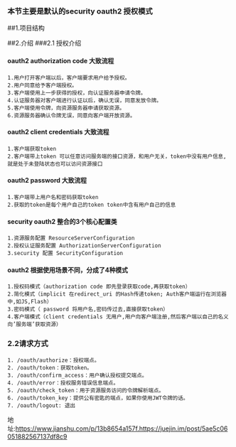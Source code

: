  ### 本节主要是默认的security oauth2  授权模式
 
##1.项目结构


##2.介绍
###2.1 授权介绍
#### oauth2 authorization code 大致流程
    1.用户打开客户端以后，客户端要求用户给予授权。
    2.用户同意给予客户端授权。
    3.客户端使用上一步获得的授权，向认证服务器申请令牌。
    4.认证服务器对客户端进行认证以后，确认无误，同意发放令牌。
    5.客户端使用令牌，向资源服务器申请获取资源。
    6.资源服务器确认令牌无误，同意向客户端开放资源。
#### oauth2 client credentials 大致流程
    1.客户端获取token
    2.客户端带上token 可以任意访问服务端的接口资源，和用户无关，token中没有用户信息,就是处于未登陆状态也可以访问资源接口
#### oauth2 password 大致流程
    1.客户端带上用户名和密码获取token
    2.获取的token是每个用户自己的token token中含有用户自己的信息
#### security oauth2 整合的3个核心配置类
    1.资源服务配置 ResourceServerConfiguration
    2.授权认证服务配置 AuthorizationServerConfiguration
    3.security 配置 SecurityConfiguration
#### oauth2 根据使用场景不同，分成了4种模式
    1.授权码模式（authorization code 即先登录获取code,再获取token）
    2.简化模式（implicit 在redirect_uri 的Hash传递token; Auth客户端运行在浏览器中,如JS,Flash）
    3.密码模式（ password 将用户名,密码传过去,直接获取token）
    4.客户端模式（client credentials 无用户,用户向客户端注册,然后客户端以自己的名义向’服务端’获取资源）


### 2.2请求方式
    1. /oauth/authorize：授权端点。
    2. /oauth/token：获取token。
    3. /oauth/confirm_access：用户确认授权提交端点。
    4. /oauth/error：授权服务错误信息端点。
    5. /oauth/check_token：用于资源服务访问的令牌解析端点。
    6. /oauth/token_key：提供公有密匙的端点，如果你使用JWT令牌的话。
    7. /oauth/logout: 退出

地址:https://www.jianshu.com/p/13b8654a157f.https://juejin.im/post/5ae5c06051882567137df8c9
